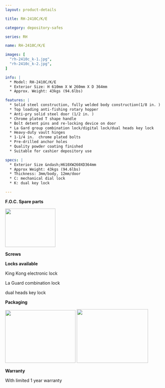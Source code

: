 ```yaml
---
layout: product-details

title: RH-2410C/K/E

category: depository-safes

series: RH

name: RH-2410C/K/E

images: [
  "rh-2410c_k-1.jpg",
  "rh-2410c_k-2.jpg",
]

info: |
  * Model: RH-2410C/K/E
  * Exterior Size: H 610mm X W 260mm X D 364mm
  * Approx. Weight: 43kgs (94.6lbs)

features: |
  * Solid steel construction, fully welded body construction(1/8 in. )
  * Top loading anti-fishing rotary hopper
  * Anti-pry solid steel door (1/2 in. )
  * Chrome plated T shape handle
  * Bolt detent pins and re-locking device on door
  * La Gard group combination lock/digital lock/dual heads key lock
  * Heavy-duty vault hinges
  * 1-1/4 in.  chrome plated bolts
  * Pre-drilled anchor holes
  * Quality powder coating finished
  * Suitable for cashier depository use

specs: |
  * Exterior Size &ndash;H610XW260XD364mm
  * Approx Weight: 43kgs (94.6lbs)
  * Thickness: 3mm/body, 12mm/door
  * C: mechanical dial lock
  * K: dual key lock

---
```


**F.O.C. Spare parts**

<img alt="" src="{IMAGE_CDN}/rh-2410c_k-3.jpg" style="width: 162px; height: 124px;" />

**Screws**

**Locks available**

King Kong electronic lock

La Guard combination lock

dual heads key lock

**Packaging**

<img alt="" src="{IMAGE_CDN}/rh-2410c_k-4.jpg" style="width: 227px; height: 170px;" />

<img alt="" src="{IMAGE_CDN}/rh-2410c_k-5.jpg" style="width: 230px; height: 173px;" />

**Warranty**

With limited 1 year warranty
